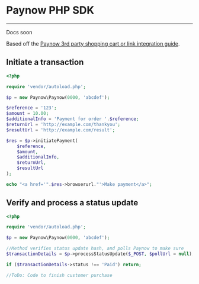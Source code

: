 # Paynow PHP SDK

----

Docs soon

Based off the [Paynow 3rd party shopping cart or link integration guide](https://www.paynow.co.zw/Content/Paynow%203rd%20Party%20Site%20and%20Link%20Integration%20Documentation.pdf).

## Initiate a transaction

```php
<?php

require 'vendor/autoload.php';

$p = new Paynow\Paynow(0000, 'abcdef');

$reference = '123';
$amount = 10.00;
$additionalInfo = 'Payment for order '.$reference;
$returnUrl = 'http://example.com/thankyou';
$resultUrl = 'http://example.com/result';

$res = $p->initiatePayment(
	$reference,
	$amount,
	$additionalInfo,
	$returnUrl,
	$resultUrl
);

echo "<a href='".$res->browserurl."'>Make payment</a>";
```
## Verify and process a status update

```php
<?php

require 'vendor/autoload.php';

$p = new Paynow\Paynow(0000, 'abcdef');

//Method verifies status update hash, and polls Paynow to make sure
$transactionDetails = $p->processStatusUpdate($_POST, $pollUrl = null);

if ($transactionDetails->status !== 'Paid') return;

//ToDo: Code to finish customer purchase

```